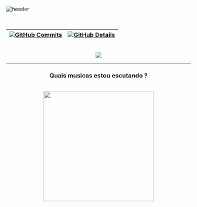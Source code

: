 ![header](https://capsule-render.vercel.app/api?type=venom&height=150&color=gradient&customColorList=26&text=Glebson%20Santos&section=header&reversal=false&textBg=false&animation=scaleIn&descAlign=92&desc=Hi,%20I'm%20QA&descAlignY=79&fontColor=d22b2b)

<br>


 | [![GitHub Commits](http://github-profile-summary-cards.vercel.app/api/cards/productive-time?username=GlebsonS4ntos&theme=aura_dark&utcOffset=-3)](https://github.com/vn7n24fzkq/github-profile-summary-cards) | [![GitHub Details](http://github-profile-summary-cards.vercel.app/api/cards/profile-details?username=GlebsonS4ntos&theme=aura_dark)](https://github.com/vn7n24fzkq/github-profile-summary-cards) |  
 | ----------- | ----------- |
<br>

<div align="center" >
  <a href="https://skillicons.dev"   >
    <img src="https://skillicons.dev/icons?i=cypress,selenium,postman,cs,dotnet,docker,git,javascript,typescript,css,html,react,figma,bootstrap,postgres&theme=light" />
  </a>
  <br />
</div>

<hr>

<div align="center">
  <div>
    <h3> Quais musicas estou escutando ? </h3> <br>
    <img height="300em" src="https://spotify-recently-played-readme.vercel.app/api?user=215l6t6we7woh3gdfe76c4ruy"/>    
  </div>
</div>

